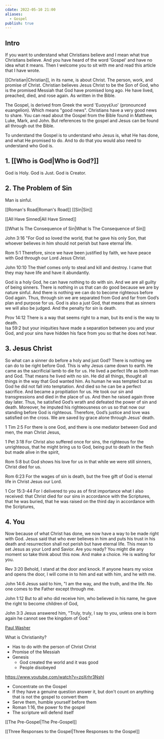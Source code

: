 ```yaml
---
cdate: 2022-05-10 21:00
aliases:
  - Gospel
publish: true
---
```


## Intro
If you want to understand what Christians believe and I mean what true Christians believe. And you have heard of the word 'Gospel' and have no idea what it means. Then I welcome you to sit with me and read this article that I have wrote.

[[Christian|Christian]], in its name, is about Christ. The person, work, and promise of Christ. Christian believes Jesus Christ to be the Son of God, who is the promised Messiah that God have promised long ago. He have lived, preached, died, and rose again. As written in the Bible.

The Gospel, is derived from Greek the word 'Ευαγγέλιο' (pronounced euangelion). Which means "good news". Christians have a very good news to share. You can read about the Gospel from the Bible found in Matthew, Luke, Mark, and John. But references to the gospel and Jesus can be found all through out the Bible.

To understand the Gospel is to understand who Jesus is, what He has done, and what He promised to do. And to do that you would also need to understand who God is.

## 1. [[Who is God|Who is God?]]
God is Holy.
God is Just.
God is Creator.


## 2. The Problem of Sin
Man is sinful.

[[Roman's Road|Roman's Road]]
[[Sin|Sin]]

[[All Have Sinned|All Have Sinned]]

[[What Is The Consequence of Sin|What Is The Consequence of Sin]]

John 3:16 "For God so loved the world, that he gave his only Son, that whoever believes in him should not perish but have eternal life.  

Rom 5:1 Therefore, since we have been justified by faith, we have peace with God through our Lord Jesus Christ.  

John 10:10 The thief comes only to steal and kill and destroy. I came that they may have life and have it abundantly.  

God is a holy God, he can have nothing to do with sin. And we are all guilty of being sinners. There is nothing in us that can do good because we are by nature sinful. And there is nothing we can do to become righteous before God again. Thus, through sin we are separated from God and far from God’s plan and purpose for us. God is also a just God, that means that as sinners we will also be judged. And the penalty for sin is death.

Prov 14:12 There is a way that seems right to a man, but its end is the way to death.  
Isa 59:2 but your iniquities have made a separation between you and your God, and your sins have hidden his face from you so that he does not hear.  

## 3. Jesus Christ

So what can a sinner do before a holy and just God? There is nothing we can do to be right before God. This is why Jesus came down to earth. He came as the sacrificial lamb to die for us. He lived a perfect life as both man and God. That means he lived with no sin. He did all things, thought all things in the way that God wanted him. As human he was tempted but as God he did not fall into temptation. And died so he can be a perfect sacrifice. And became a propitiation for us. He took our sin and transgressions and died in the place of us. And then he raised again three day later. Thus, he satisfied God’s wrath and defeated the power of sin and death. Moreover, he imputed his righteousness on us so that now our standing before God is righteous. Therefore, God’s justice and love was satisfied on the cross. We are saved by grace alone through Jesus’ death.

1 Tim 2:5 For there is one God, and there is one mediator between God and men, the man Christ Jesus,  

1 Pet 3:18 For Christ also suffered once for sins, the righteous for the unrighteous, that he might bring us to God, being put to death in the flesh but made alive in the spirit,  

Rom 5:8 but God shows his love for us in that while we were still sinners, Christ died for us.  

Rom 6:23 For the wages of sin is death, but the free gift of God is eternal life in Christ Jesus our Lord. 

1 Cor 15:3-44 For I delivered to you as of first importance what I also received: that Christ died for our sins in accordance with the Scriptures,  that he was buried, that he was raised on the third day in accordance with the Scriptures,  

## 4. You

Now because of what Christ has done, we now have a way to be made right with God. Jesus said that who ever believes in him and puts his trust in his death and resurrection shall not perish but have eternal life. This mean to set Jesus as your Lord and Savior. Are you ready? You might die any moment so take think about this now. And make a choice. He is waiting for you.

Rev 3:20 Behold, I stand at the door and knock. If anyone hears my voice and opens the door, I will come in to him and eat with him, and he with me.  

John 14:6 Jesus said to him, "I am the way, and the truth, and the life. No one comes to the Father except through me.  

John 1:12 But to all who did receive him, who believed in his name, he gave the right to become children of God,  

John 3:3 Jesus answered him, "Truly, truly, I say to you, unless one is born again he cannot see the kingdom of God."  


[Paul Washer](https://www.youtube.com/watch?v=t1BWSOVNm4A)

What is Christianity?
- Has to do with the person of Christ
Christ
- Promise of the Messiah
- Genesis
    - God created the world and it was good
    - People disobeyed

https://www.youtube.com/watch?v=zqXrhr3NshI
- Concentrate on the Gospel
- If they have a genuine question answer it, but don't count on anything that is not the gospel to convert them
- Serve them, humble yourself before them
- Roman 1:16, the power fo the gospel
- The scripture will defend itself


[[The Pre-Gospel|The Pre-Gospel]]


[[Three Responses to the Gospel|Three Responses to the Gospel]]